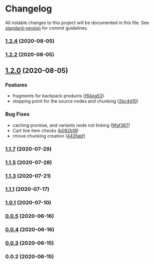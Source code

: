 # Changelog

All notable changes to this project will be documented in this file. See [standard-version](https://github.com/conventional-changelog/standard-version) for commit guidelines.

### [1.2.4](http://github.com///compare/v1.2.2...v1.2.4) (2020-08-05)

### [1.2.2](http://github.com///compare/v1.2.0...v1.2.2) (2020-08-05)

## [1.2.0](http://github.com///compare/v1.1.7...v1.2.0) (2020-08-05)


### Features

* fragments for backpack products ([f64ea53](http://github.com///commit/f64ea5358d6dba6231af8e2101b921ac8bd26eb9))
* stopping point for the source nodes and chunking ([2bc4d10](http://github.com///commit/2bc4d10bef840f892efc8995d331885e68916df2))


### Bug Fixes

* caching promise, and variants node not linking ([9faf367](http://github.com///commit/9faf367ff74a7fcad4d9f9332a975a1366bdbf39))
* Cart line item checks ([b082b18](http://github.com///commit/b082b18ef6d8869c0dc8c5207299b0e05ba589d3))
* rmove chunking creation ([443fabf](http://github.com///commit/443fabff82e28a5003de8a3812d3d6504fc709a9))

### [1.1.7](http://github.com///compare/v1.1.5...v1.1.7) (2020-07-29)

### [1.1.5](http://github.com///compare/v1.1.3...v1.1.5) (2020-07-28)

### [1.1.3](http://github.com///compare/v1.1.1...v1.1.3) (2020-07-21)

### [1.1.1](http://github.com///compare/v1.0.1...v1.1.1) (2020-07-17)

### [1.0.1](http://github.com///compare/v2.0.34...v1.0.1) (2020-07-10)

### [0.0.5](http://github.com///compare/v0.0.4...v0.0.5) (2020-06-16)

### [0.0.4](http://github.com///compare/v0.0.3...v0.0.4) (2020-06-16)

### [0.0.3](http://github.com///compare/v0.0.2...v0.0.3) (2020-06-15)

### 0.0.2 (2020-06-15)
